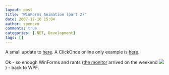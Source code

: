 ```yaml
---
layout: post
title: "WinForms Animation (part 2)"
date: 2007-12-10 15:04
author: spencen
comments: true
categories: [.NET, Development]
tags: []
---
```



A small update to [here](http://www.spencen.net/source/WinFormsTransitions2.zip). A ClickOnce online only example is <a href="http://www.spencen.net/install/WinFormsTransitions2/publish.htm" target="_blank">here</a>.
 

Ok - so enough WinForms and rants (<a href="http://blog.spencen.com/2007/10/30/what-an-awesome-day.aspx" target="_blank">the monitor</a> arrived on the weekend ![](http://blog.spencen.com/emoticons/smile.png) ) - back to WPF.


